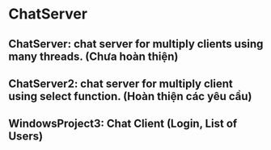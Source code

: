 # ChatServer

## ChatServer: chat server for multiply clients using many threads. (Chưa hoàn thiện)
## ChatServer2: chat server for multiply client using select function. (Hoàn thiện các yêu cầu)
## WindowsProject3: Chat Client (Login, List of Users)
